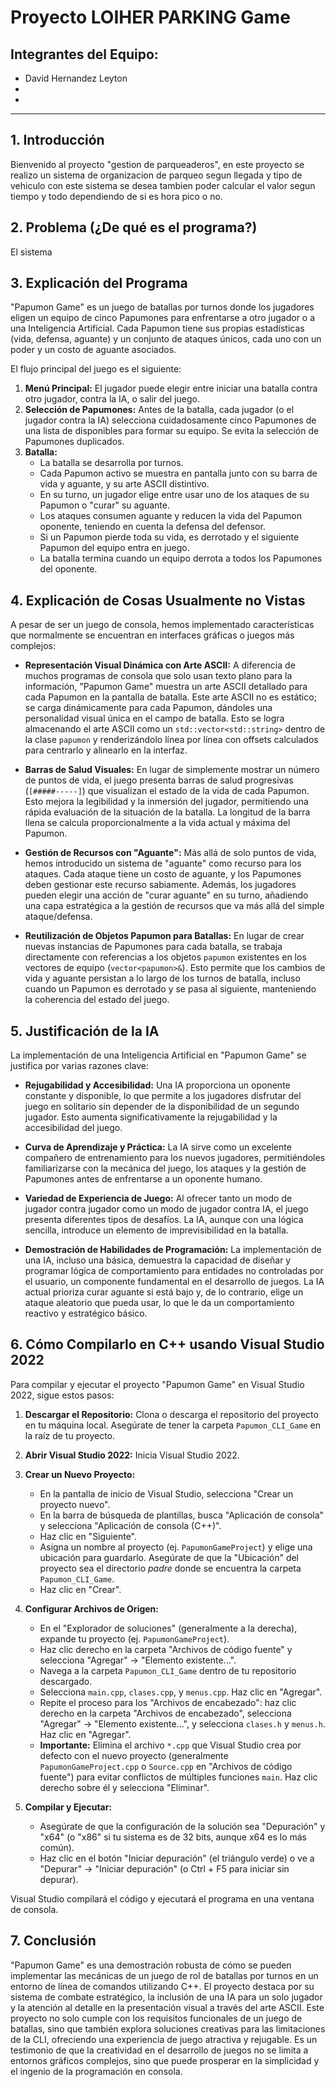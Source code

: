 # Proyecto LOIHER PARKING Game

## Integrantes del Equipo:
* David Hernandez Leyton 
* 
* 

---

## 1. Introducción

Bienvenido al proyecto "gestion de parqueaderos", en este proyecto se realizo un sistema de organizacion de parqueo segun llegada y tipo de vehiculo con este sistema se desea tambien poder calcular el valor segun tiempo y todo dependiendo de si es hora pico o no. 

## 2. Problema (¿De qué es el programa?)
El sistema 

## 3. Explicación del Programa

"Papumon Game" es un juego de batallas por turnos donde los jugadores eligen un equipo de cinco Papumones para enfrentarse a otro jugador o a una Inteligencia Artificial. Cada Papumon tiene sus propias estadísticas (vida, defensa, aguante) y un conjunto de ataques únicos, cada uno con un poder y un costo de aguante asociados.

El flujo principal del juego es el siguiente:
1.  **Menú Principal:** El jugador puede elegir entre iniciar una batalla contra otro jugador, contra la IA, o salir del juego.
2.  **Selección de Papumones:** Antes de la batalla, cada jugador (o el jugador contra la IA) selecciona cuidadosamente cinco Papumones de una lista de disponibles para formar su equipo. Se evita la selección de Papumones duplicados.
3.  **Batalla:**
    * La batalla se desarrolla por turnos.
    * Cada Papumon activo se muestra en pantalla junto con su barra de vida y aguante, y su arte ASCII distintivo.
    * En su turno, un jugador elige entre usar uno de los ataques de su Papumon o "curar" su aguante.
    * Los ataques consumen aguante y reducen la vida del Papumon oponente, teniendo en cuenta la defensa del defensor.
    * Si un Papumon pierde toda su vida, es derrotado y el siguiente Papumon del equipo entra en juego.
    * La batalla termina cuando un equipo derrota a todos los Papumones del oponente.

## 4. Explicación de Cosas Usualmente no Vistas

A pesar de ser un juego de consola, hemos implementado características que normalmente se encuentran en interfaces gráficas o juegos más complejos:

* **Representación Visual Dinámica con Arte ASCII:** A diferencia de muchos programas de consola que solo usan texto plano para la información, "Papumon Game" muestra un arte ASCII detallado para cada Papumon en la pantalla de batalla. Este arte ASCII no es estático; se carga dinámicamente para cada Papumon, dándoles una personalidad visual única en el campo de batalla. Esto se logra almacenando el arte ASCII como un `std::vector<std::string>` dentro de la clase `papumon` y renderizándolo línea por línea con offsets calculados para centrarlo y alinearlo en la interfaz.

* **Barras de Salud Visuales:** En lugar de simplemente mostrar un número de puntos de vida, el juego presenta barras de salud progresivas (`[#####-----]`) que visualizan el estado de la vida de cada Papumon. Esto mejora la legibilidad y la inmersión del jugador, permitiendo una rápida evaluación de la situación de la batalla. La longitud de la barra llena se calcula proporcionalmente a la vida actual y máxima del Papumon.

* **Gestión de Recursos con "Aguante":** Más allá de solo puntos de vida, hemos introducido un sistema de "aguante" como recurso para los ataques. Cada ataque tiene un costo de aguante, y los Papumones deben gestionar este recurso sabiamente. Además, los jugadores pueden elegir una acción de "curar aguante" en su turno, añadiendo una capa estratégica a la gestión de recursos que va más allá del simple ataque/defensa.

* **Reutilización de Objetos Papumon para Batallas:** En lugar de crear nuevas instancias de Papumones para cada batalla, se trabaja directamente con referencias a los objetos `papumon` existentes en los vectores de equipo (`vector<papumon>&`). Esto permite que los cambios de vida y aguante persistan a lo largo de los turnos de batalla, incluso cuando un Papumon es derrotado y se pasa al siguiente, manteniendo la coherencia del estado del juego.

## 5. Justificación de la IA

La implementación de una Inteligencia Artificial en "Papumon Game" se justifica por varias razones clave:

* **Rejugabilidad y Accesibilidad:** Una IA proporciona un oponente constante y disponible, lo que permite a los jugadores disfrutar del juego en solitario sin depender de la disponibilidad de un segundo jugador. Esto aumenta significativamente la rejugabilidad y la accesibilidad del juego.

* **Curva de Aprendizaje y Práctica:** La IA sirve como un excelente compañero de entrenamiento para los nuevos jugadores, permitiéndoles familiarizarse con la mecánica del juego, los ataques y la gestión de Papumones antes de enfrentarse a un oponente humano.

* **Variedad de Experiencia de Juego:** Al ofrecer tanto un modo de jugador contra jugador como un modo de jugador contra IA, el juego presenta diferentes tipos de desafíos. La IA, aunque con una lógica sencilla, introduce un elemento de imprevisibilidad en la batalla.

* **Demostración de Habilidades de Programación:** La implementación de una IA, incluso una básica, demuestra la capacidad de diseñar y programar lógica de comportamiento para entidades no controladas por el usuario, un componente fundamental en el desarrollo de juegos. La IA actual prioriza curar aguante si está bajo y, de lo contrario, elige un ataque aleatorio que pueda usar, lo que le da un comportamiento reactivo y estratégico básico.

## 6. Cómo Compilarlo en C++ usando Visual Studio 2022

Para compilar y ejecutar el proyecto "Papumon Game" en Visual Studio 2022, sigue estos pasos:

1.  **Descargar el Repositorio:** Clona o descarga el repositorio del proyecto en tu máquina local. Asegúrate de tener la carpeta `Papumon_CLI_Game` en la raíz de tu proyecto.

2.  **Abrir Visual Studio 2022:** Inicia Visual Studio 2022.

3.  **Crear un Nuevo Proyecto:**
    * En la pantalla de inicio de Visual Studio, selecciona "Crear un proyecto nuevo".
    * En la barra de búsqueda de plantillas, busca "Aplicación de consola" y selecciona "Aplicación de consola (C++)".
    * Haz clic en "Siguiente".
    * Asigna un nombre al proyecto (ej. `PapumonGameProject`) y elige una ubicación para guardarlo. Asegúrate de que la "Ubicación" del proyecto sea el directorio *padre* donde se encuentra la carpeta `Papumon_CLI_Game`.
    * Haz clic en "Crear".

4.  **Configurar Archivos de Origen:**
    * En el "Explorador de soluciones" (generalmente a la derecha), expande tu proyecto (ej. `PapumonGameProject`).
    * Haz clic derecho en la carpeta "Archivos de código fuente" y selecciona "Agregar" -> "Elemento existente...".
    * Navega a la carpeta `Papumon_CLI_Game` dentro de tu repositorio descargado.
    * Selecciona `main.cpp`, `clases.cpp`, y `menus.cpp`. Haz clic en "Agregar".
    * Repite el proceso para los "Archivos de encabezado": haz clic derecho en la carpeta "Archivos de encabezado", selecciona "Agregar" -> "Elemento existente...", y selecciona `clases.h` y `menus.h`. Haz clic en "Agregar".
    * **Importante:** Elimina el archivo `*.cpp` que Visual Studio crea por defecto con el nuevo proyecto (generalmente `PapumonGameProject.cpp` o `Source.cpp` en "Archivos de código fuente") para evitar conflictos de múltiples funciones `main`. Haz clic derecho sobre él y selecciona "Eliminar".

5.  **Compilar y Ejecutar:**
    * Asegúrate de que la configuración de la solución sea "Depuración" y "x64" (o "x86" si tu sistema es de 32 bits, aunque x64 es lo más común).
    * Haz clic en el botón "Iniciar depuración" (el triángulo verde) o ve a "Depurar" -> "Iniciar depuración" (o Ctrl + F5 para iniciar sin depurar).

Visual Studio compilará el código y ejecutará el programa en una ventana de consola.

## 7. Conclusión

"Papumon Game" es una demostración robusta de cómo se pueden implementar las mecánicas de un juego de rol de batallas por turnos en un entorno de línea de comandos utilizando C++. El proyecto destaca por su sistema de combate estratégico, la inclusión de una IA para un solo jugador y la atención al detalle en la presentación visual a través del arte ASCII. Este proyecto no solo cumple con los requisitos funcionales de un juego de batallas, sino que también explora soluciones creativas para las limitaciones de la CLI, ofreciendo una experiencia de juego atractiva y rejugable. Es un testimonio de que la creatividad en el desarrollo de juegos no se limita a entornos gráficos complejos, sino que puede prosperar en la simplicidad y el ingenio de la programación en consola.
